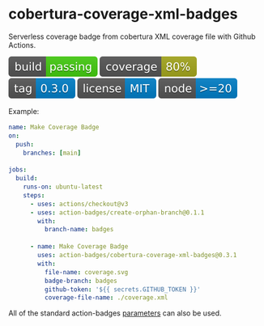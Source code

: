 # cobertura-coverage-xml-badges

Serverless coverage badge from cobertura XML coverage file with Github Actions.

![build](https://raw.githubusercontent.com/action-badges/cobertura-coverage-xml-badges/badges/.badges/main/build-status.svg)
![coverage](https://raw.githubusercontent.com/action-badges/cobertura-coverage-xml-badges/badges/.badges/main/coverage.svg)
![tag](https://raw.githubusercontent.com/action-badges/cobertura-coverage-xml-badges/badges/.badges/github-tag.svg)
![license](https://raw.githubusercontent.com/action-badges/cobertura-coverage-xml-badges/badges/.badges/main/package-license.svg)
![node](https://raw.githubusercontent.com/action-badges/cobertura-coverage-xml-badges/badges/.badges/main/package-node-version.svg)

Example:

```yaml
name: Make Coverage Badge
on:
  push:
    branches: [main]

jobs:
  build:
    runs-on: ubuntu-latest
    steps:
      - uses: actions/checkout@v3
      - uses: action-badges/create-orphan-branch@0.1.1
        with:
          branch-name: badges

      - name: Make Coverage Badge
        uses: action-badges/cobertura-coverage-xml-badges@0.3.1
        with:
          file-name: coverage.svg
          badge-branch: badges
          github-token: '${{ secrets.GITHUB_TOKEN }}'
          coverage-file-name: ./coverage.xml
```

All of the standard action-badges [parameters](https://github.com/action-badges/core/blob/main/docs/github-action.md#parameters) can also be used.
